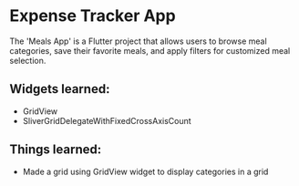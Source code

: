 # Expense Tracker App

The 'Meals App' is a Flutter project that allows users to browse meal categories, save their favorite meals, and apply filters for customized meal selection.

## Widgets learned:

- GridView
- SliverGridDelegateWithFixedCrossAxisCount

## Things learned:

- Made a grid using GridView widget to display categories in a grid
